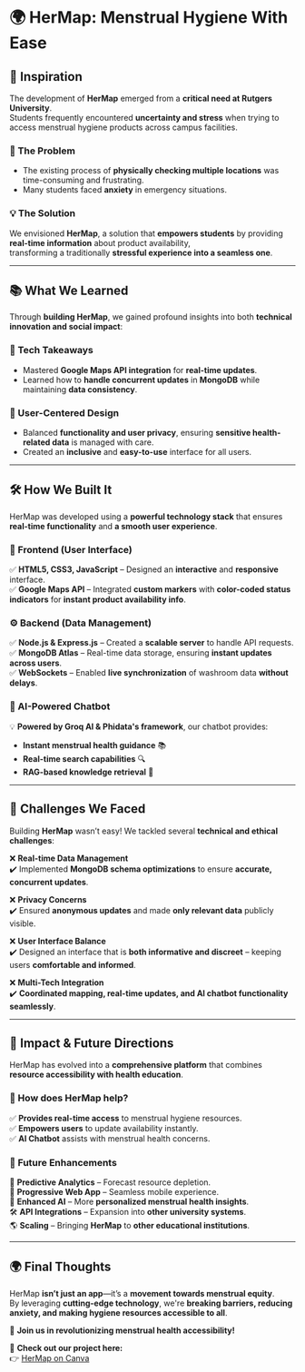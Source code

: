 # 🌍 HerMap: Menstrual Hygiene With Ease  

## 🎯 Inspiration  
The development of **HerMap** emerged from a **critical need at Rutgers University**.  
Students frequently encountered **uncertainty and stress** when trying to access menstrual hygiene products across campus facilities.  

### 🚨 The Problem  
- The existing process of **physically checking multiple locations** was time-consuming and frustrating.  
- Many students faced **anxiety** in emergency situations.  

### 💡 The Solution  
We envisioned **HerMap**, a solution that **empowers students** by providing **real-time information** about product availability,  
transforming a traditionally **stressful experience into a seamless one**.  

---

## 📚 What We Learned  
Through **building HerMap**, we gained profound insights into both **technical innovation and social impact**:  

### 🔹 Tech Takeaways  
- Mastered **Google Maps API integration** for **real-time updates**.  
- Learned how to **handle concurrent updates** in **MongoDB** while maintaining **data consistency**.  

### 🔹 User-Centered Design  
- Balanced **functionality and user privacy**, ensuring **sensitive health-related data** is managed with care.  
- Created an **inclusive** and **easy-to-use** interface for all users.  

---

## 🛠️ How We Built It  
HerMap was developed using a **powerful technology stack** that ensures **real-time functionality** and **a smooth user experience**.  

### 🎨 Frontend (User Interface)  
✅ **HTML5, CSS3, JavaScript** – Designed an **interactive** and **responsive** interface.  
✅ **Google Maps API** – Integrated **custom markers** with **color-coded status indicators** for **instant product availability info**.  

### ⚙️ Backend (Data Management)  
✅ **Node.js & Express.js** – Created a **scalable server** to handle API requests.  
✅ **MongoDB Atlas** – Real-time data storage, ensuring **instant updates across users**.  
✅ **WebSockets** – Enabled **live synchronization** of washroom data **without delays**.  

### 🤖 AI-Powered Chatbot  
💡 **Powered by Groq AI & Phidata's framework**, our chatbot provides:  
- **Instant menstrual health guidance** 📚  
- **Real-time search capabilities** 🔍  
- **RAG-based knowledge retrieval** 🧠  

---

## 🚧 Challenges We Faced  
Building **HerMap** wasn’t easy! We tackled several **technical and ethical challenges**:  

❌ **Real-time Data Management**  
✔️ Implemented **MongoDB schema optimizations** to ensure **accurate, concurrent updates**.  

❌ **Privacy Concerns**  
✔️ Ensured **anonymous updates** and made **only relevant data** publicly visible.  

❌ **User Interface Balance**  
✔️ Designed an interface that is **both informative and discreet** – keeping users **comfortable and informed**.  

❌ **Multi-Tech Integration**  
✔️ **Coordinated mapping, real-time updates, and AI chatbot functionality seamlessly**.  

---

## 🌟 Impact & Future Directions  
HerMap has evolved into a **comprehensive platform** that combines **resource accessibility with health education**.  

### 🎯 How does HerMap help?  
✅ **Provides real-time access** to menstrual hygiene resources.  
✅ **Empowers users** to update availability instantly.  
✅ **AI Chatbot** assists with menstrual health concerns.  

### 🔮 Future Enhancements  
🚀 **Predictive Analytics** – Forecast resource depletion.  
📱 **Progressive Web App** – Seamless mobile experience.  
🤖 **Enhanced AI** – More **personalized menstrual health insights**.  
🛠️ **API Integrations** – Expansion into **other university systems**.  
🌎 **Scaling** – Bringing **HerMap** to **other educational institutions**.  

---

## 🌍 Final Thoughts  
HerMap **isn’t just an app**—it’s a **movement towards menstrual equity**.  
By leveraging **cutting-edge technology**, we're **breaking barriers, reducing anxiety, and making hygiene resources accessible to all**.  

🚀 **Join us in revolutionizing menstrual health accessibility!**  

🔗 **Check out our project here:**  
👉 [HerMap on Canva](https://www.canva.com/design/DAGeoK_qwi0/g_gMYTbtSbBVNqnwiWWxOQ/view?utm_content=DAGeoK_qwi0&utm_campaign=designshare&utm_medium=link2&utm_source=uniquelinks&utlId=hf0090173e4)  
